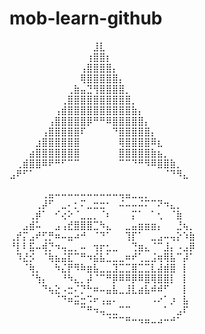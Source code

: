 # mob-learn-github

⠀⠀⠀⠀⠀⠀⠀⠀⠀⠀⠀⠀⠀⣸⣇⠀⠀⠀⠀⠀⠀⠀⠀⠀⠀⠀⠀⠀
⠀⠀⠀⠀⠀⠀⠀⠀⠀⠀⠀⠀⢰⣿⣿⡆⠀⠀⠀⠀⠀⠀⠀⠀⠀⠀⠀⠀
⠀⠀⠀⠀⠀⠀⠀⠀⠀⠀⠀⢠⣿⣿⣿⣿⡄⠀⠀⠀⠀⠀⠀⠀⠀⠀⠀⠀
⠀⠀⠀⠀⠀⠀⠀⠀⠀⠀⠀⢿⣿⣿⣿⣿⣿⡄⠀⠀⠀⠀⠀⠀⠀⠀⠀⠀
⠀⠀⠀⠀⠀⠀⠀⠀⠀⢀⣷⣤⣙⢻⣿⣿⣿⣿⡀⠀⠀⠀⠀⠀⠀⠀⠀⠀
⠀⠀⠀⠀⠀⠀⠀⠀⢀⣿⣿⣿⣿⣿⣿⣿⣿⣿⣿⡀⠀⠀⠀⠀⠀⠀⠀⠀
⠀⠀⠀⠀⠀⠀⠀⢠⣾⣿⣿⣿⣿⣿⣿⣿⣿⣿⣿⣷⡄⠀⠀⠀⠀⠀⠀⠀
⠀⠀⠀⠀⠀⠀⢠⣿⣿⣿⣿⣿⡿⠛⠛⠿⣿⣿⣿⣿⣿⡄⠀⠀⠀⠀⠀⠀
⠀⠀⠀⠀⠀⢠⣿⣿⣿⣿⣿⠏⠀⠀⠀⠀⠙⣿⣿⣿⣿⣿⡄⠀⠀⠀⠀⠀
⠀⠀⠀⠀⣰⣿⣿⣿⣿⣿⣿⠀⠀⠀⠀⠀⠀⢿⣿⣿⣿⣿⠿⣆⠀⠀⠀⠀
⠀⠀⠀⣴⣿⣿⣿⣿⣿⣿⣿⠀⠀⠀⠀⠀⠀⣿⣿⣿⣿⣿⣷⣦⡀⠀⠀⠀
⠀⢀⣾⣿⣿⠿⠟⠛⠋⠉⠉⠀⠀⠀⠀⠀⠀⠉⠉⠙⠛⠻⠿⣿⣿⣷⡀⠀
⣠⠟⠋⠁⠀⠀⠀⠀⠀⠀⠀⠀⠀⠀⠀⠀⠀⠀⠀⠀⠀⠀⠀⠀⠈⠙⠻⣄

⠀⠀⠀⠀⠀⢀⣤⠤⠤⠤⠤⠤⠤⠤⠤⠤⠤⢤⣤⣀⣀⡀⠀⠀⠀⠀⠀⠀
⠀⠀⠀⠀⢀⡼⠋⠀⣀⠄⡂⠍⣀⣒⣒⠂⠀⠬⠤⠤⠬⠍⠉⠝⠲⣄⡀⠀⠀
⠀⠀⠀⢀⡾⠁⠀⠊⢔⠕⠈⣀⣀⡀⠈⠆⠀⠀⠀⡍⠁⠀⠁⢂⠀⠈⣷⠀⠀
⠀⠀⣠⣾⠥⠀⠀⣠⢠⣞⣿⣿⣿⣉⠳⣄⠀⠀⣀⣤⣶⣶⣶⡄⠀⠀⣘⢦⡀
⢀⡞⡍⣠⠞⢋⡛⠶⠤⣤⠴⠚⠀⠈⠙⠁⠀⠀⢹⡏⠁⠀⣀⣠⠤⢤⡕⠱⣷
⠘⡇⠇⣯⠤⢾⡙⠲⢤⣀⡀⠤⠀⢲⡖⣂⣀⠀⠀⢙⣶⣄⠈⠉⣸⡄⠠⣠⡿
⠀⠹⣜⡪⠀⠈⢷⣦⣬⣏⠉⠛⠲⣮⣧⣁⣀⣀⠶⠞⢁⣀⣨⢶⢿⣧⠉⡼⠁
⠀⠀⠈⢷⡀⠀⠀⠳⣌⡟⠻⠷⣶⣧⣀⣀⣹⣉⣉⣿⣉⣉⣇⣼⣾⣿⠀⡇⠀
⠀⠀⠀⠈⢳⡄⠀⠀⠘⠳⣄⡀⡼⠈⠉⠛⡿⠿⠿⡿⠿⣿⢿⣿⣿⡇⠀⡇⠀
⠀⠀⠀⠀⠀⠙⢦⣕⠠⣒⠌⡙⠓⠶⠤⣤⣧⣀⣸⣇⣴⣧⠾⠾⠋⠀⠀⡇⠀
⠀⠀⠀⠀⠀⠀⠀⠈⠙⠶⣭⣒⠩⠖⢠⣤⠄⠀⠀⠀⠀⠀⠠⠔⠁⡰⠀⣧⠀
⠀⠀⠀⠀⠀⠀⠀⠀⠀⠀⠀⠉⠛⠲⢤⣀⣀⠉⠉⠀⠀⠀⠀⠀⠁⠀⣠⠏⠀
⠀⠀⠀⠀⠀⠀⠀⠀⠀⠀⠀⠀⠀⠀⠀⠈⠉⠉⠛⠒⠲⠶⠤⠴⠒⠚⠁